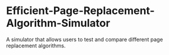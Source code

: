 # Efficient-Page-Replacement-Algorithm-Simulator
A simulator that allows users to test and compare different page replacement algorithms.
